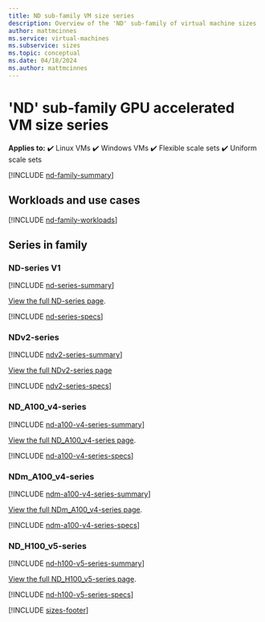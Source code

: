```yaml
---
title: ND sub-family VM size series
description: Overview of the 'ND' sub-family of virtual machine sizes
author: mattmcinnes
ms.service: virtual-machines
ms.subservice: sizes
ms.topic: conceptual
ms.date: 04/18/2024
ms.author: mattmcinnes
---
```


# 'ND' sub-family GPU accelerated VM size series

**Applies to:** :heavy_check_mark: Linux VMs :heavy_check_mark: Windows VMs :heavy_check_mark: Flexible scale sets :heavy_check_mark: Uniform scale sets

[!INCLUDE [nd-family-summary](./includes/nd-family-summary.md)]

## Workloads and use cases

[!INCLUDE [nd-family-workloads](./includes/nd-family-workloads.md)]

## Series in family

### ND-series V1
[!INCLUDE [nd-series-summary](./includes/nd-series-summary.md)]

[View the full ND-series page](../../nd-series.md).

[!INCLUDE [nd-series-specs](./includes/nd-series-specs.md)]


### NDv2-series
[!INCLUDE [ndv2-series-summary](./includes/ndv2-series-summary.md)]

[View the full NDv2-series page](../../ndv2-series.md)

[!INCLUDE [ndv2-series-specs](./includes/ndv2-series-specs.md)]


###  ND_A100_v4-series
[!INCLUDE [nd-a100-v4-series-summary](./includes/nd-a100-v4-series-summary.md)]

[View the full ND_A100_v4-series page](../../nda100-v4-series.md).

[!INCLUDE [nd-a100-v4-series-specs](./includes/nd-a100-v4-series-specs.md)]


### NDm_A100_v4-series
[!INCLUDE [ndm-a100-v4-series-summary](./includes/ndm-a100-v4-series-summary.md)]

[View the full NDm_A100_v4-series page](../../ndm-a100-v4-series.md).

[!INCLUDE [ndm-a100-v4-series-specs](./includes/ndm-a100-v4-series-specs.md)]


### ND_H100_v5-series
[!INCLUDE [nd-h100-v5-series-summary](./includes/nd-h100-v5-series-summary.md)]

[View the full ND_H100_v5-series page](../../nd-h100-v5-series.md).

[!INCLUDE [nd-h100-v5-series-specs](./includes/nd-h100-v5-series-specs.md)]


[!INCLUDE [sizes-footer](../includes/sizes-footer.md)]